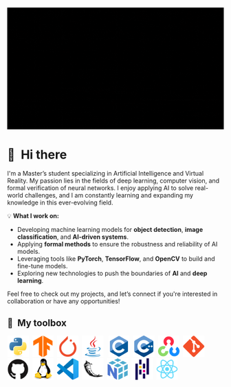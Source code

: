 ![Hey there, I'm Houda. I'm passionate about AI, deep learning, and computer vision. Check out my work!](https://github.com/hudakhadiri/hudakhadiri/raw/main/hello.gif)

# 👋 &nbsp;Hi there

I'm a Master’s student specializing in Artificial Intelligence and Virtual Reality. My passion lies in the fields of deep learning, computer vision, and formal verification of neural networks. I enjoy applying AI to solve real-world challenges, and I am constantly learning and expanding my knowledge in this ever-evolving field.

💡 **What I work on:**
- Developing machine learning models for **object detection**, **image classification**, and **AI-driven systems**.
- Applying **formal methods** to ensure the robustness and reliability of AI models.
- Leveraging tools like **PyTorch**, **TensorFlow**, and **OpenCV** to build and fine-tune models.
- Exploring new technologies to push the boundaries of **AI** and **deep learning**.

Feel free to check out my projects, and let’s connect if you're interested in collaboration or have any opportunities!

## 🧰 &nbsp;My toolbox

<img src="https://raw.githubusercontent.com/devicons/devicon/master/icons/python/python-original.svg" alt="Python" width="50" height="50"/> &nbsp;<img src="https://raw.githubusercontent.com/devicons/devicon/master/icons/tensorflow/tensorflow-original.svg" alt="TensorFlow" width="50" height="50"/> &nbsp;<img src="https://raw.githubusercontent.com/devicons/devicon/master/icons/pytorch/pytorch-original.svg" alt="PyTorch" width="50" height="50"/> &nbsp;<img src="https://raw.githubusercontent.com/devicons/devicon/master/icons/java/java-original.svg" alt="Java" width="50" height="50"/> &nbsp;
<img src="https://raw.githubusercontent.com/devicons/devicon/master/icons/c/c-original.svg" alt="C" width="50" height="50"/> &nbsp;<img src="https://raw.githubusercontent.com/devicons/devicon/master/icons/cplusplus/cplusplus-original.svg" alt="C++" width="50" height="50"/> &nbsp;<img src="https://raw.githubusercontent.com/devicons/devicon/master/icons/opencv/opencv-original.svg" alt="OpenCV" width="50" height="50"/> &nbsp;<img src="https://raw.githubusercontent.com/devicons/devicon/master/icons/git/git-original.svg" alt="Git" width="50" height="50"/> &nbsp;<img src="https://raw.githubusercontent.com/devicons/devicon/master/icons/github/github-original.svg" alt="GitHub" width="50" height="50"/> &nbsp;<img src="https://raw.githubusercontent.com/devicons/devicon/master/icons/linux/linux-original.svg" alt="Linux" width="50" height="50"/> &nbsp;<img src="https://raw.githubusercontent.com/devicons/devicon/master/icons/vscode/vscode-original.svg" alt="VSCode" width="50" height="50"/> &nbsp;<img src="https://raw.githubusercontent.com/devicons/devicon/master/icons/flask/flask-original.svg" alt="Flask" width="50" height="50"/> &nbsp;<img src="https://raw.githubusercontent.com/devicons/devicon/master/icons/numpy/numpy-original.svg" alt="NumPy" width="50" height="50"/> &nbsp;<img src="https://raw.githubusercontent.com/devicons/devicon/master/icons/pandas/pandas-original.svg" alt="Pandas" width="50" height="50"/> &nbsp;<img src="https://raw.githubusercontent.com/devicons/devicon/master/icons/react/react-original.svg" alt="React" width="50" height="50"/>













